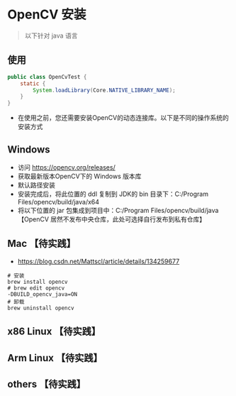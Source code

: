 # OpenCV 安装

> 以下针对 java 语言

## 使用

```java
public class OpenCvTest {
    static {
        System.loadLibrary(Core.NATIVE_LIBRARY_NAME);
    }
}
```

- 在使用之前，您还需要安装OpenCV的动态连接库。以下是不同的操作系统的安装方式


## Windows

- 访问 https://opencv.org/releases/
- 获取最新版本OpenCV下的 Windows 版本库
- 默认路径安装
- 安装完成后，将此位置的 ddl 复制到 JDK的 bin 目录下：C:/Program Files/opencv/build/java/x64
- 将以下位置的 jar 包集成到项目中：C:/Program Files/opencv/build/java 【OpenCV 居然不发布中央仓库，此处可选择自行发布到私有仓库】


## Mac 【待实践】

- https://blog.csdn.net/Mattscl/article/details/134259677



```shell
# 安装
brew install opencv
# brew edit opencv
-DBUILD_opencv_java=ON
# 卸载
brew uninstall opencv
```



## x86 Linux 【待实践】

## Arm Linux 【待实践】

## others 【待实践】
